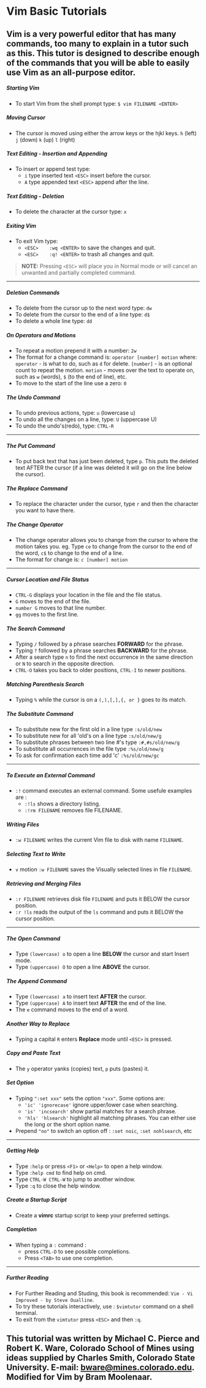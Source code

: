 # Vim Basic Tutorials

Vim is a very powerful editor that has many commands, too many to explain in a tutor such as this.
This tutor is designed to describe enough of the commands that you will be able to easily use Vim as an all-purpose editor.
---
##### Starting Vim
- To start Vim from the shell prompt type:  `$ vim FILENAME <ENTER>`
##### Moving Cursor
- The cursor is moved using either the arrow keys or the hjkl keys.
    `h` (left)    `j` (down)    `k` (up)      `l` (right)
##### Text Editing - Insertion and Appending
- To insert or append test type:
    * `i`   type inserted text	`<ESC>`	insert before the cursor.
    * `A`   type appended text	`<ESC>`	append after the line.
##### Text Editing - Deletion
- To delete the character at the cursor type:  `x`
##### Exiting Vim
- To exit Vim type:
    * `<ESC>	:wq	<ENTER>` to save the changes and quit.
    * `<ESC>	:q!	<ENTER>` to trash all changes and quit.
>**NOTE:** Pressing `<ESC>` will place you in Normal mode or will cancel an unwanted and partially completed command.
---
##### Deletion Commands
- To delete from the cursor up to the next word type: `dw`
- To delete from the cursor to the end of a line type: `d$`
- To delete a whole line type: `dd`
##### On Operators and Motions
- To repeat a motion prepend it with a number: `2w`
- The format for a change command is:
    `operator [number] motion`
    where:
	    `operator` - is what to do, such as `d` for delete.
	    `[number]` - is an optional count to repeat the motion.
	    `motion`   - moves over the text to operate on, such as `w` (words), `$` (to the end of line), etc.
- To move to the start of the line use a zero: `0`
##### The Undo Command
- To undo previous actions, type: `u` (lowercase u)
- To undo all the changes on a line, type: `U` (uppercase U)
- To undo the undo's(redo), type: `CTRL-R`
---
##### The Put Command
- To put back text that has just been deleted, type `p`. This puts the deleted text AFTER the cursor (if a line was deleted it will go on the line below the cursor).
##### The Replace Command
- To replace the character under the cursor, type `r` and then the character you want to have there.
##### The Change Operator
- The change operator allows you to change from the cursor to where the motion takes you. eg. Type `ce` to change from the cursor to the end of the word,  `c$` to change to the end of a line.
- The format for change is:
	    `c [number] motion`
---
##### Cursor Location and File Status
- `CTRL-G` displays your location in the file and the file status.
- `G` moves to the end of the file.
- `number G`  moves to that line number.
- `gg`  moves to the first line.
##### The Search Command
- Typing `/` followed by a phrase searches **FORWARD** for the phrase.
- Typing `?` followed by a phrase searches **BACKWARD** for the phrase.
- After a search type `n` to find the next occurrence in the same direction or `N` to search in the opposite direction.
- `CTRL-O` takes you back to older positions, `CTRL-I` to newer positions.
##### Matching Parenthesis Search
- Typing `%` while the cursor is on a `(,),[,],{, or }` goes to its match.
##### The Substitute Command
- To substitute new for the first old in a line type `:s/old/new`
- To substitute new for all 'old's on a line type `:s/old/new/g`
- To substitute phrases between two line #'s type `:#,#s/old/new/g`
- To substitute all occurrences in the file type `:%s/old/new/g`
- To ask for confirmation each time add 'c' `:%s/old/new/gc`
---
##### To Execute an External Command
- `:!` command executes an external command.
Some usefule examples are :
    * `:!ls` shows a directory listing.
    * `:!rm FILENAME` removes file FILENAME.
##### Writing Files
- `:w FILENAME` writes the current Vim file to disk with name `FILENAME`.
##### Selecting Text to Write
- `v`  motion  `:w FILENAME`  saves the Visually selected lines in file `FILENAME`.
##### Retrieving and Merging Files
- `:r FILENAME` retrieves disk file `FILENAME` and puts it BELOW the cursor position.
- `:r !ls` reads the output of the `ls` command and puts it BELOW the cursor position.
---
##### The Open Command
- Type `(lowercase) o` to open a line **BELOW** the cursor and start Insert mode.
- Type `(uppercase) O` to open a line **ABOVE** the cursor.
##### The Append Command
- Type `(lowercase) a` to insert text **AFTER** the cursor.
- Type `(uppercase) A` to insert text **AFTER** the end of the line.
- The `e` command moves to the end of a word.
##### Another Way to Replace
- Typing a capital `R` enters **Replace** mode until `<ESC>` is pressed.
##### Copy and Paste Text
- The `y` operator yanks (copies) text, `p` puts (pastes) it.
##### Set Option
- Typing `":set xxx"` sets the option `"xxx"`.
Some options are:
    * `'ic' 'ignorecase'` ignore upper/lower case when searching.
    * `'is' 'incsearch'` show partial matches for a search phrase.
    * `'hls' 'hlsearch'` highlight all matching phrases.
You can either use the long or the short option name.
- Prepend `"no"` to switch an option off : `:set noic`, `:set nohlsearch`, etc
---
##### Getting Help
- Type `:help`  or  press `<F1>` or `<Help>` to open a help window.
- Type `:help cmd` to find help on cmd.
- Type `CTRL-W CTRL-W` to jump to another window.
- Type `:q` to close the help window.
##### Create a Startup Script
- Create a **vimrc** startup script to keep your preferred settings.
##### Completion
- When typing a  `:` command :
    * press `CTRL-D` to see possible completions.
    * Press `<TAB>` to use one completion.
---
##### Further Reading
- For Further Reading and Studing, this book is recommended: `Vim - Vi Improved - by Steve Oualline`.
- To try these tutorials interactively, use : `$vimtutor` command on a shell terminal.
- To exit from the `vimtutor` press `<ESC>` and then `:q`.

This tutorial was written by Michael C. Pierce and Robert K. Ware,
Colorado School of Mines using ideas supplied by Charles Smith,
Colorado State University. E-mail: bware@mines.colorado.edu.
Modified for Vim by Bram Moolenaar.
---